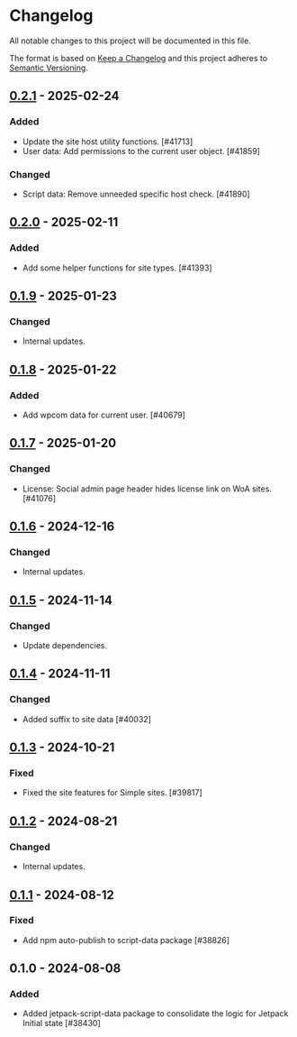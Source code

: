 # Changelog

All notable changes to this project will be documented in this file.

The format is based on [Keep a Changelog](https://keepachangelog.com/en/1.0.0/)
and this project adheres to [Semantic Versioning](https://semver.org/spec/v2.0.0.html).

## [0.2.1] - 2025-02-24
### Added
- Update the site host utility functions. [#41713]
- User data: Add permissions to the current user object. [#41859]

### Changed
- Script data: Remove unneeded specific host check. [#41890]

## [0.2.0] - 2025-02-11
### Added
- Add some helper functions for site types. [#41393]

## [0.1.9] - 2025-01-23
### Changed
- Internal updates.

## [0.1.8] - 2025-01-22
### Added
- Add wpcom data for current user. [#40679]

## [0.1.7] - 2025-01-20
### Changed
- License: Social admin page header hides license link on WoA sites. [#41076]

## [0.1.6] - 2024-12-16
### Changed
- Internal updates.

## [0.1.5] - 2024-11-14
### Changed
- Update dependencies.

## [0.1.4] - 2024-11-11
### Changed
- Added suffix to site data [#40032]

## [0.1.3] - 2024-10-21
### Fixed
- Fixed the site features for Simple sites. [#39817]

## [0.1.2] - 2024-08-21
### Changed
- Internal updates.

## [0.1.1] - 2024-08-12
### Fixed
- Add npm auto-publish to script-data package [#38826]

## 0.1.0 - 2024-08-08
### Added
- Added jetpack-script-data package to consolidate the logic for Jetpack Initial state [#38430]

[0.2.1]: https://github.com/Automattic/jetpack-script-data/compare/v0.2.0...v0.2.1
[0.2.0]: https://github.com/Automattic/jetpack-script-data/compare/v0.1.9...v0.2.0
[0.1.9]: https://github.com/Automattic/jetpack-script-data/compare/v0.1.8...v0.1.9
[0.1.8]: https://github.com/Automattic/jetpack-script-data/compare/v0.1.7...v0.1.8
[0.1.7]: https://github.com/Automattic/jetpack-script-data/compare/v0.1.6...v0.1.7
[0.1.6]: https://github.com/Automattic/jetpack-script-data/compare/v0.1.5...v0.1.6
[0.1.5]: https://github.com/Automattic/jetpack-script-data/compare/v0.1.4...v0.1.5
[0.1.4]: https://github.com/Automattic/jetpack-script-data/compare/v0.1.3...v0.1.4
[0.1.3]: https://github.com/Automattic/jetpack-script-data/compare/v0.1.2...v0.1.3
[0.1.2]: https://github.com/Automattic/jetpack-script-data/compare/v0.1.1...v0.1.2
[0.1.1]: https://github.com/Automattic/jetpack-script-data/compare/v0.1.0...v0.1.1
